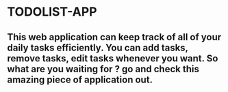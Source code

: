 # TODOLIST-APP
<h2>This web application can keep track of all of your daily tasks efficiently. You can add tasks, remove tasks, edit tasks whenever you want. So what are you waiting for ? go and check this amazing piece of application out.</h2>
